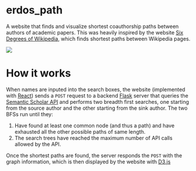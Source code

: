 # erdos_path
A website that finds and visualize shortest coauthorship paths between authors of academic papers. This was heavily inspired by the website [Six Degrees of Wikipedia](https://www.sixdegreesofwikipedia.com/), which finds shortest paths between Wikipedia pages.

![](https://github.com/gabriel-trigo/erdos_path/blob/master/gifs/demo.gif)

# How it works
When names are inputed into the search boxes, the website (implemented with [React](https://reactjs.org/)) sends a ```POST``` request to a backend [Flask](https://flask.palletsprojects.com/en/2.2.x/) server that queries the [Semantic Scholar API](https://www.semanticscholar.org/product/api) and performs two breadth first searches, one starting from the source author and the other starting from the sink author. The two BFSs run until they:
  1. Have found at least one common node (and thus a path) and have exhausted all the other possible paths of same length.
  2. The search trees have reached the maximum number of API calls allowed by the API. 

Once the shortest paths are found, the server responds the ```POST``` with the graph information, which is then displayed by the website with [D3.js](https://d3js.org/)
